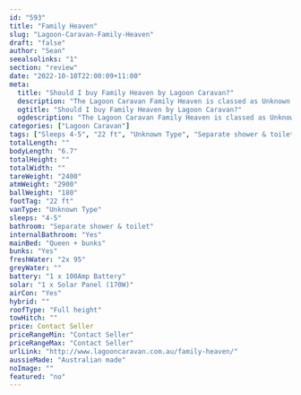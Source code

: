 ```yaml
---
id: "593"
title: "Family Heaven"
slug: "Lagoon-Caravan-Family-Heaven"
draft: "false"
author: "Sean"
seealsolinks: "1"
section: "review"
date: "2022-10-10T22:00:09+11:00"
meta:
  title: "Should I buy Family Heaven by Lagoon Caravan?"
  description: "The Lagoon Caravan Family Heaven is classed as Unknown Type, and sleeps 4-5 people. It is Australian made and comes in at 22 ft. It generally has Separate shower & toilet."
  ogtitle: "Should I buy Family Heaven by Lagoon Caravan?"
  ogdescription: "The Lagoon Caravan Family Heaven is classed as Unknown Type, and sleeps 4-5 people. It is Australian made and comes in at 22 ft. It generally has Separate shower & toilet."
categories: ["Lagoon Caravan"]
tags: ["Sleeps 4-5", "22 ft", "Unknown Type", "Separate shower & toilet", "Full height", "Price Unknown", "Australian made"]
totalLength: ""
bodyLength: "6.7"
totalHeight: ""
totalWidth: ""
tareWeight: "2400"
atmWeight: "2900"
ballWeight: "180"
footTag: "22 ft"
vanType: "Unknown Type"
sleeps: "4-5"
bathroom: "Separate shower & toilet"
internalBathroom: "Yes"
mainBed: "Queen + bunks"
bunks: "Yes"
freshWater: "2x 95"
greyWater: ""
battery: "1 x 100Amp Battery"
solar: "1 x Solar Panel (170W)"
airCon: "Yes"
hybrid: ""
roofType: "Full height"
towHitch: ""
price: Contact Seller
priceRangeMin: "Contact Seller"
priceRangeMax: "Contact Seller"
urlLink: "http://www.lagooncaravan.com.au/family-heaven/"
aussieMade: "Australian made"
noImage: ""
featured: "no"
---
```

